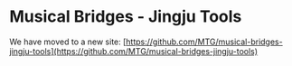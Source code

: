 # Musical Bridges - Jingju Tools
We have moved to a new site: [https://github.com/MTG/musical-bridges-jingju-tools](https://github.com/MTG/musical-bridges-jingju-tools)
